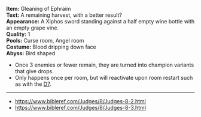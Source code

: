 **Item:** Gleaning of Ephraim
<br>
**Text:** A remaining harvest, with a better result?
<br>
**Appearance:** A Xiphos sword standing against a half empty wine bottle with an empty grape vine.
<br>
**Quality:** 1
<br>
**Pools:** Curse room, Angel room
<br>
**Costume:** Blood dripping down face
<br>
**Abyss:** Bird shaped

- Once 3 enemies or fewer remain, they are turned into champion variants that give drops.
- Only happens once per room, but will reactivate upon room restart such as with the [D7](https://bindingofisaacrebirth.fandom.com/wiki/D7).

---

- https://www.bibleref.com/Judges/8/Judges-8-2.html
- https://www.bibleref.com/Judges/8/Judges-8-3.html